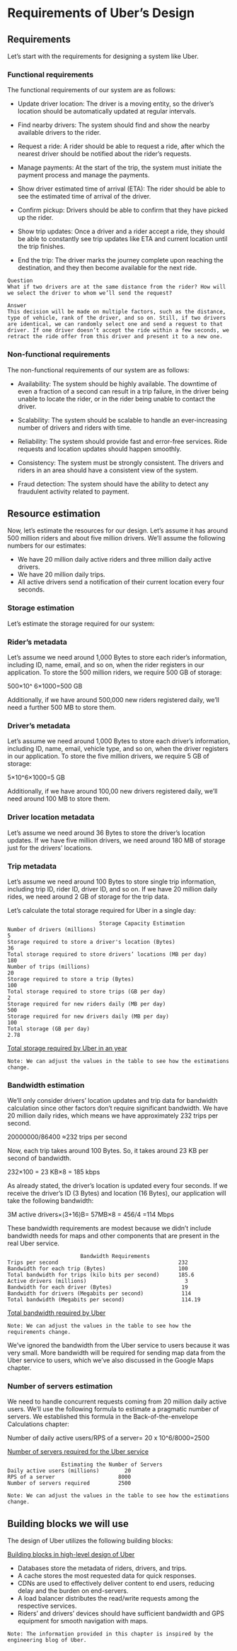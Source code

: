 # Requirements of Uber’s Design
## Requirements
Let’s start with the requirements for designing a system like Uber.

### Functional requirements
The functional requirements of our system are as follows:

- Update driver location: The driver is a moving entity, so the driver’s location should be automatically updated at regular intervals.

- Find nearby drivers: The system should find and show the nearby available drivers to the rider.

- Request a ride: A rider should be able to request a ride, after which the nearest driver should be notified about the rider’s requests.

- Manage payments: At the start of the trip, the system must initiate the payment process and manage the payments.

- Show driver estimated time of arrival (ETA): The rider should be able to see the estimated time of arrival of the driver.

- Confirm pickup: Drivers should be able to confirm that they have picked up the rider.

- Show trip updates: Once a driver and a rider accept a ride, they should be able to constantly see trip updates like ETA and current location until the trip finishes.

- End the trip: The driver marks the journey complete upon reaching the destination, and they then become available for the next ride.

```
Question
What if two drivers are at the same distance from the rider? How will we select the driver to whom we’ll send the request?

Answer
This decision will be made on multiple factors, such as the distance, type of vehicle, rank of the driver, and so on. Still, if two drivers are identical, we can randomly select one and send a request to that driver. If one driver doesn’t accept the ride within a few seconds, we retract the ride offer from this driver and present it to a new one.
```
### Non-functional requirements
The non-functional requirements of our system are as follows:

- Availability: The system should be highly available. The downtime of even a fraction of a second can result in a trip failure, in the driver being unable to locate the rider, or in the rider being unable to contact the driver.

- Scalability: The system should be scalable to handle an ever-increasing number of drivers and riders with time.

- Reliability: The system should provide fast and error-free services. Ride requests and location updates should happen smoothly.

- Consistency: The system must be strongly consistent. The drivers and riders in an area should have a consistent view of the system.

- Fraud detection: The system should have the ability to detect any fraudulent activity related to payment.

## Resource estimation
Now, let’s estimate the resources for our design. Let’s assume it has around 500 million riders and about five million drivers. We’ll assume the following numbers for our estimates:

- We have 20 million daily active riders and three million daily active drivers.
- We have 20 million daily trips.
- All active drivers send a notification of their current location every four seconds.

### Storage estimation
Let’s estimate the storage required for our system:

### Rider’s metadata
Let’s assume we need around 1,000 Bytes to store each rider’s information, including ID, name, email, and so on, when the rider registers in our application. To store the 500 million riders, we require 500 GB of storage:

500×10^ 6×1000=500 GB

Additionally, if we have around 500,000 new riders registered daily, we’ll need a further 500 MB to store them.

### Driver’s metadata
Let’s assume we need around 1,000 Bytes to store each driver’s information, including ID, name, email, vehicle type, and so on, when the driver registers in our application. To store the five million drivers, we require 5 GB of storage:

5×10^6×1000=5 GB

Additionally, if we have around 100,00 new drivers registered daily, we’ll need around 100 MB to store them.

### Driver location metadata
Let’s assume we need around 36 Bytes to store the driver’s location updates. If we have five million drivers, we need around 180 MB of storage just for the drivers’ locations.

### Trip metadata
Let’s assume we need around 100 Bytes to store single trip information, including trip ID, rider ID, driver ID, and so on. If we have 20 million daily rides, we need around 2 GB of storage for the trip data.

Let’s calculate the total storage required for Uber in a single day:

```
                             Storage Capacity Estimation
Number of drivers (millions)                                          5 
Storage required to store a driver's location (Bytes)                36
Total storage required to store drivers’ locations (MB per day)     180 
Number of trips (millions)                                           20
Storage required to store a trip (Bytes)                            100
Total storage required to store trips (GB per day)                    2
Storage required for new riders daily (MB per day)                  500
Storage required for new drivers daily (MB per day)                 100
Total storage (GB per day)                                         2.78

```             

[Total storage required by Uber in an year](./storage.jpg)

```
Note: We can adjust the values in the table to see how the estimations change.
```

### Bandwidth estimation
We’ll only consider drivers’ location updates and trip data for bandwidth calculation since other factors don’t require significant bandwidth. We have 20 million daily rides, which means we have approximately 232 trips per second.

20000000/86400 ≈232 trips per second

Now, each trip takes around 100 Bytes. So, it takes around 23 KB per second of bandwidth.

232×100 = 23 KB×8 = 185 kbps

As already stated, the driver’s location is updated every four seconds. If we receive the driver’s ID (3 Bytes) and location (16 Bytes), our application will take the following bandwidth:

3M active drivers×(3+16)B= 57MB×8 = 456/4  =114 Mbps

These bandwidth requirements are modest because we didn’t include bandwidth needs for maps and other components that are present in the real Uber service.
```
                       Bandwidth Requirements
Trips per second                                      232
Bandwidth for each trip (Bytes)                       100
Total bandwidth for trips (kilo bits per second)      185.6
Active drivers (millions)                               3
Bandwidth for each driver (Bytes)                      19
Bandwidth for drivers (Megabits per second)            114
Total bandwidth (Megabits per second)                  114.19
```

[Total bandwidth required by Uber](./bandwidth.jpg)

```
Note: We can adjust the values in the table to see how the requirements change.
```
We’ve ignored the bandwidth from the Uber service to users because it was very small. More bandwidth will be required for sending map data from the Uber service to users, which we’ve also discussed in the Google Maps chapter.

### Number of servers estimation
We need to handle concurrent requests coming from 20 million daily active users. We’ll use the following formula to estimate a pragmatic number of servers. We established this formula in the Back-of-the-envelope Calculations chapter:

Number of daily active users/RPS of a server= 20 x 10^6/8000=2500

[Number of servers required for the Uber service](./servers.jpg)

```
                 Estimating the Number of Servers
Daily active users (millions)        20
RPS of a server                    8000
Number of servers required         2500    
```

```
Note: We can adjust the values in the table to see how the estimations change.
```




## Building blocks we will use
The design of Uber utilizes the following building blocks:

[Building blocks in high-level design of Uber](./bb.jpg)

- Databases store the metadata of riders, drivers, and trips.
- A cache stores the most requested data for quick responses.
- CDNs are used to effectively deliver content to end users, reducing delay and the burden on end-servers.
- A load balancer distributes the read/write requests among the respective services.
- Riders’ and drivers’ devices should have sufficient bandwidth and GPS equipment for smooth navigation with maps.
```
Note: The information provided in this chapter is inspired by the engineering blog of Uber.
```
